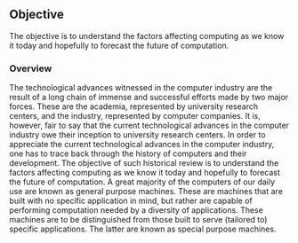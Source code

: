 ## Objective
The objective is to understand the factors affecting computing as we know it today and hopefully to forecast the future of computation.

### Overview
The technological advances witnessed in the computer industry are the result of a
long chain of immense and successful efforts made by two major forces. These
are the academia, represented by university research centers, and the industry,
represented by computer companies. It is, however, fair to say that the current technological advances in the computer industry owe their inception to university
research centers. In order to appreciate the current technological advances in the
computer industry, one has to trace back through the history of computers and
their development. The objective of such historical review is to understand the
factors affecting computing as we know it today and hopefully to forecast the
future of computation. A great majority of the computers of our daily use are
known as general purpose machines. These are machines that are built with no
specific application in mind, but rather are capable of performing computation
needed by a diversity of applications. These machines are to be distinguished
from those built to serve (tailored to) specific applications. The latter are known
as special purpose machines.